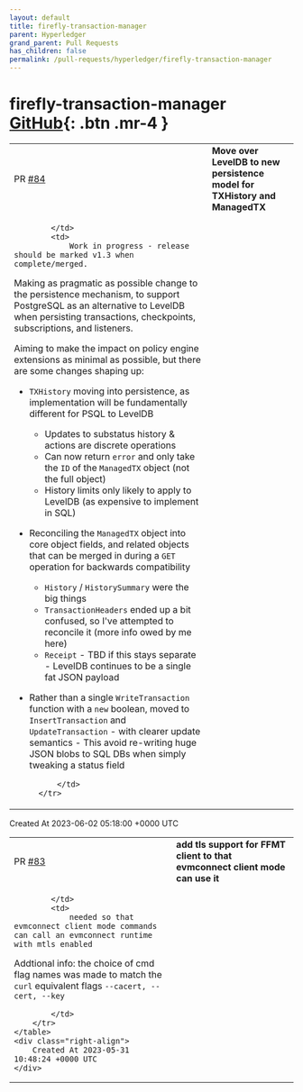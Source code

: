 ```yaml
---
layout: default
title: firefly-transaction-manager
parent: Hyperledger
grand_parent: Pull Requests
has_children: false
permalink: /pull-requests/hyperledger/firefly-transaction-manager
---
```


# firefly-transaction-manager <span class="fs-3 right-align">[GitHub](https://github.com/hyperledger/firefly-transaction-manager){: .btn .mr-4 }</span>


<div>
    <table>
        <tr>
            <td>
                PR <a href="https://github.com/hyperledger/firefly-transaction-manager/pull/84" class=".btn">#84</a>
            </td>
            <td>
                <b>
                    Move over LevelDB to new persistence model for TXHistory and ManagedTX
                </b>
            </td>
        </tr>
        <tr>
            <td>
                
            </td>
            <td>
                Work in progress - release should be marked v1.3 when complete/merged.

Making as pragmatic as possible change to the persistence mechanism, to support PostgreSQL as an alternative to LevelDB when persisting transactions, checkpoints, subscriptions, and listeners.

Aiming to make the impact on policy engine extensions as minimal as possible, but there are some changes shaping up:
- `TXHistory` moving into persistence, as implementation will be fundamentally different for PSQL to LevelDB
     - Updates to substatus history & actions are discrete operations
     - Can now return `error` and only take the `ID` of the `ManagedTX` object (not the full object)
     - History limits only likely to apply to LevelDB (as expensive to implement in SQL)
- Reconciling the `ManagedTX` object into core object fields, and related objects that can be merged in during a `GET` operation for backwards compatibility
     - `History` / `HistorySummary` were the big things
     - `TransactionHeaders` ended up a bit confused, so I've attempted to reconcile it (more info owed by me here)
     - `Receipt` - TBD if this stays separate
      - LevelDB continues to be a single fat JSON payload
- Rather than a single `WriteTransaction` function  with a `new` boolean, moved to `InsertTransaction` and `UpdateTransaction` - with clearer update semantics
      - This avoid re-writing huge JSON blobs to SQL DBs when simply tweaking a status field

            </td>
        </tr>
    </table>
    <div class="right-align">
        Created At 2023-06-02 05:18:00 +0000 UTC
    </div>
</div>

<div>
    <table>
        <tr>
            <td>
                PR <a href="https://github.com/hyperledger/firefly-transaction-manager/pull/83" class=".btn">#83</a>
            </td>
            <td>
                <b>
                    add tls support for FFMT client to that evmconnect client mode can use it
                </b>
            </td>
        </tr>
        <tr>
            <td>
                
            </td>
            <td>
                needed so that evmconnect client mode commands can call an evmconnect runtime with mtls enabled

Addtional info: the choice of cmd flag names was made to match the `curl` equivalent flags  `--cacert, --cert, --key`



            </td>
        </tr>
    </table>
    <div class="right-align">
        Created At 2023-05-31 10:48:24 +0000 UTC
    </div>
</div>

